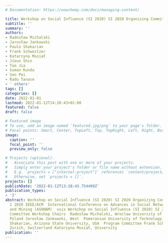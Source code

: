 ```yaml
---
# Documentation: https://wowchemy.com/docs/managing-content/

title: Workshop on Social Influence (SI 2020) SI 2020 Organizing Committee
subtitle: ''
summary: ''
authors:
- Radosław Michalski
- Jarosław Jankowski
- Paulo Shakarian
- Frank Schweitzer
- Katarzyna Musiał
- Jieun Shin
- Tao Jia
- Suman Kundu
- Sen Pei
- Radu Tanase
- ' others'
tags: []
categories: []
date: 2022-01-01
lastmod: 2022-01-12T14:28:43+01:00
featured: false
draft: false

# Featured image
# To use, add an image named `featured.jpg/png` to your page's folder.
# Focal points: Smart, Center, TopLeft, Top, TopRight, Left, Right, BottomLeft, Bottom, BottomRight.
image:
  caption: ''
  focal_point: ''
  preview_only: false

# Projects (optional).
#   Associate this post with one or more of your projects.
#   Simply enter your project's folder or file name without extension.
#   E.g. `projects = ["internal-project"]` references `content/project/deep-learning/index.md`.
#   Otherwise, set `projects = []`.
projects: []
publishDate: '2022-01-12T13:28:43.754499Z'
publication_types:
- '2'
abstract: Workshop on Social Influence (SI 2020) SI 2020 Organizing Committee Page
  1 2020 IEEE/ACM  International Conference on Advances in Social Networks Analysis
  and Mining (ASONAM)  xxix Workshop on Social Influence (SI 2020) SI 2020 Organizing
  Committee Workshop Chairs  Radosław Michalski, Wroclaw University of Technology,
  Poland Jarosław Jankowski, West  Pomeranian University of Technology, Poland Paulo
  Shakarian, Arizona State University, USA  Program Committee Frank Schweitzer, ETH
  Zurich, Switzerland Katarzyna Musiał, University
publication: ''
---
```

